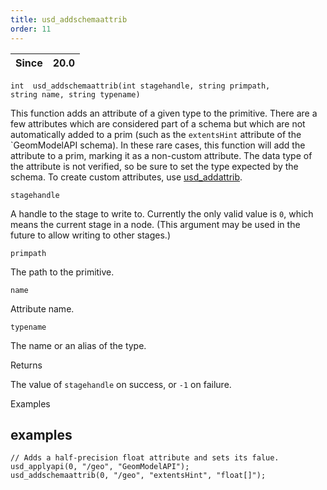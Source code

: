 ```yaml
---
title: usd_addschemaattrib
order: 11
---
```

| Since | 20.0 |
| --- | --- |

`int  usd_addschemaattrib(int stagehandle, string primpath, string name, string typename)`

This function adds an attribute of a given type to the primitive. There are a few attributes which are considered part of a schema but which are not automatically added to a prim (such as the `extentsHint` attribute of the \`GeomModelAPI schema). In these rare cases, this function will add the attribute to a prim, marking it as a non-custom attribute. The data type of the attribute is not verified, so be sure to set the type expected by the schema. To create custom attributes, use [usd_addattrib](/en/houdini-vex/usd/usd_addattrib "Creates an attribute of a given type on a primitive.").

`stagehandle`

A handle to the stage to write to. Currently the only valid value is `0`, which means the current stage in a node. (This argument may be used in the future to allow writing to other stages.)

`primpath`

The path to the primitive.

`name`

Attribute name.

`typename`

The name or an alias of the type.

Returns

The value of `stagehandle` on success, or `-1` on failure.

Examples

## examples

```vex
// Adds a half-precision float attribute and sets its falue.
usd_applyapi(0, "/geo", "GeomModelAPI");
usd_addschemaattrib(0, "/geo", "extentsHint", "float[]");

```
